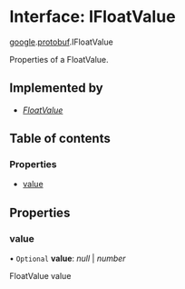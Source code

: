 # Interface: IFloatValue

[google](../modules/proto.google.md).[protobuf](../modules/proto.google.protobuf.md).IFloatValue

Properties of a FloatValue.

## Implemented by

* [*FloatValue*](../classes/proto.google.protobuf.floatvalue.md)

## Table of contents

### Properties

- [value](proto.google.protobuf.ifloatvalue.md#value)

## Properties

### value

• `Optional` **value**: *null* \| *number*

FloatValue value
